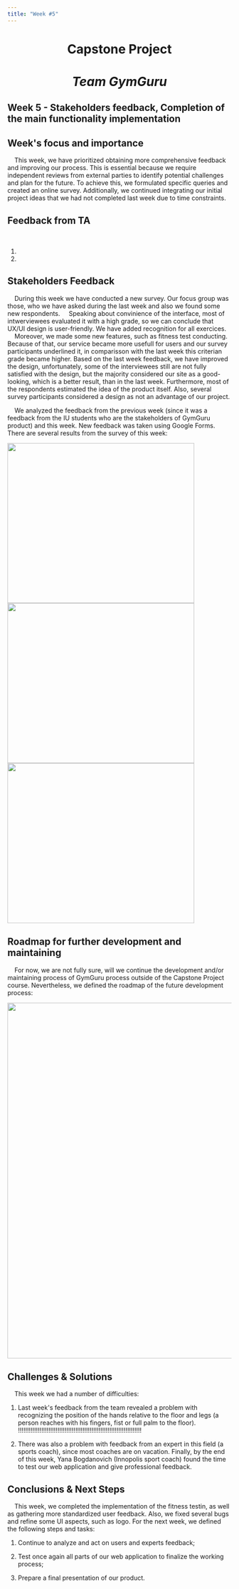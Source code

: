 ```yaml
---
title: "Week #5"
---
```


# <p style="text-align: center;">**Capstone Project**</p>

# <p style="text-align: center;">*Team GymGuru*</p>

## **Week 5 - Stakeholders feedback, Completion of the main functionality implementation**


## **Week's focus and importance**

&nbsp;&nbsp;&nbsp;&nbsp;This week, we have prioritized obtaining more comprehensive feedback and improving our process. This is essential because we require independent reviews from external parties to identify potential challenges and plan for the future. To achieve this, we formulated specific queries and created an online survey. Additionally, we continued integrating our initial project ideas that we had not completed last week due to time constraints.



## **Feedback from TA**

&nbsp;&nbsp;&nbsp;&nbsp;

1. 

2. 


## **Stakeholders Feedback**

&nbsp;&nbsp;&nbsp;&nbsp;During this week we have conducted a new survey. Our focus group was those, who we have asked during the last week and also we found some new respondents.
&nbsp;&nbsp;&nbsp;&nbsp;Speaking about convinience of the interface, most of intwerviewees evaluated it with a high grade, so we can conclude that UX/UI design is user-friendly. We have added recognition for all exercices.
&nbsp;&nbsp;&nbsp;&nbsp;Moreover, we made some new features, such as fitness test conducting. Because of that, our service became more usefull for users and our survey participants underlined it, in comparisson with the last week this criterian grade became higher. Based on the last week feedback, we have improved the design, unfortunately, some of the interviewees still are not fully satisfied with the design, but the majority considered our site as a good-looking, which is a better result, than in the last week. Furthermore, most of the respondents estimated the idea of the product itself. Also, several survey participants considered a design as not an advantage of our project.

&nbsp;&nbsp;&nbsp;&nbsp;We analyzed the feedback from the previous week (since it was a feedback from the IU students who are the stakeholders of GymGuru product) and this week. New feedback was taken using Google Forms. There are several results from the survey of this week:

<p float="left">
  <img src="/2024/GymGuru/Week5_Survey1.jpg" width="420" height="360">
  <img src="/2024/GymGuru/Week5_Survey2.jpg" width="420" height="360">
  <img src="/2024/GymGuru/Week5_Survey3.jpg" width="420" height="360">
</p>


## **Roadmap for further development and maintaining**

&nbsp;&nbsp;&nbsp;&nbsp;For now, we are not fully sure, will we continue the development and/or maintaining process of GymGuru process outside of the Capstone Project course. Nevertheless, we defined the roadmap of the future development process:

<img src="/2024/GymGuru/Week5_Roadmap.png" width="540" height="800">


## **Challenges & Solutions**

&nbsp;&nbsp;&nbsp;&nbsp;This week we had a number of difficulties:

1. Last week's feedback from the team revealed a problem with recognizing the position of the hands relative to the floor and legs (a person reaches with his fingers, fist or full palm to the floor). !!!!!!!!!!!!!!!!!!!!!!!!!!!!!!!!!!!!!!!!!!!!!!!!!!!!!!!!!!!!!!!!!!!!!

2. There was also a problem with feedback from an expert in this field (a sports coach), since most coaches are on vacation. Finally, by the end of this week, Yana Bogdanovich (Innopolis sport coach) found the time to test our web application and give professional feedback.


## **Conclusions & Next Steps**

&nbsp;&nbsp;&nbsp;&nbsp;This week, we completed the implementation of the fitness testin, as well as gathering more standardized user feedback. Also, we fixed several bugs and refine some UI aspects, such as logo. For the next week, we defined the following steps and tasks:

1. Continue to analyze and act on users and experts feedback;

2. Test once again all parts of our web application to finalize the working process;

3. Prepare a final presentation of our product.
